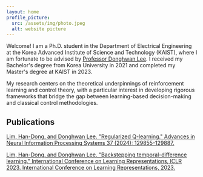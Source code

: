 ```yaml
---
layout: home
profile_picture:
  src: /assets/img/photo.jpeg
  alt: website picture
---
```


<p>
Welcome! I am a Ph.D. student in the Department of Electrical Engineering at the Korea Advanced Institute of Science and Technology (KAIST), where I am fortunate to be advised by <a href="https://sites.google.com/site/donghwanleehome">Professor Donghwan Lee</a>. I received my Bachelor's degree from Korea University in 2021 and completed my Master's degree at KAIST in 2023.</p>

<p>
 My research centers on the theoretical underpinnings of reinforcement learning and control theory, with a particular interest in developing rigorous frameworks that bridge the gap between learning-based decision-making and classical control methodologies.
</p>




<h2>
Publications
</h2>
<p>
<a href="https://openreview.net/forum?id=4sueqIwb4o"><u>Lim, Han-Dong</u>, and Donghwan Lee. "Regularized Q-learning." Advances in Neural Information Processing Systems 37 (2024): 129855-129887.</a>
</p>

<p>
<a href="https://openreview.net/forum?id=YPChvOgRXRA"><u>Lim, Han-Dong</u>, and Donghwan Lee. "Backstepping temporal-difference learning." International Conference on Learning Representations, ICLR 2023. International Conference on Learning Representations, 2023.</a>
</p>
